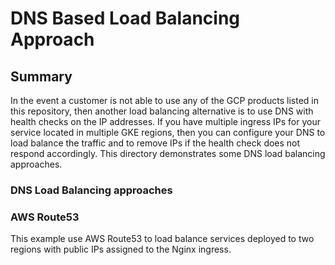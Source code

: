 # DNS Based Load Balancing Approach

## Summary
In the event a customer is not able to use any of the GCP products listed in this repository, then another load balancing alternative is to use DNS with health checks on the IP addresses. If you have multiple ingress IPs for your service located in multiple GKE regions, then you can configure your DNS to load balance the traffic and to remove IPs if the health check does not respond accordingly.  This directory demonstrates some DNS load balancing approaches.  

### DNS Load Balancing approaches

### AWS Route53
This example use AWS Route53 to load balance services deployed to two regions with public IPs assigned to the Nginx ingress.  
